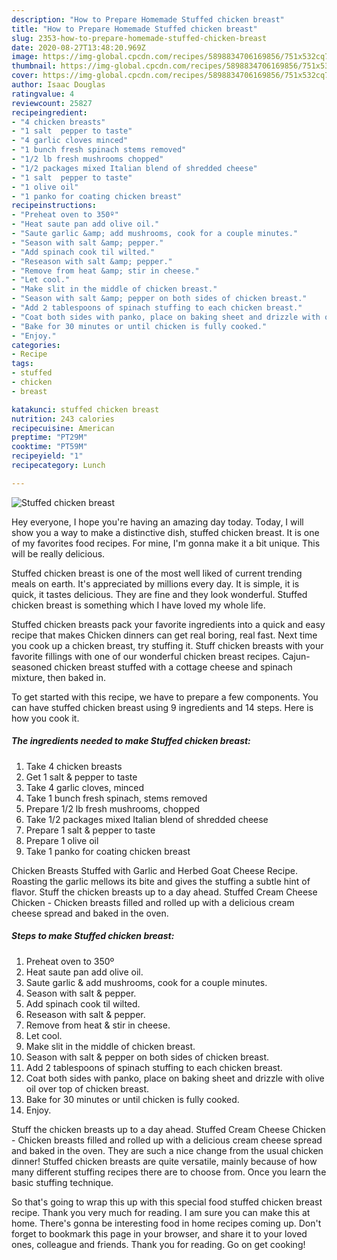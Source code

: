 ```yaml
---
description: "How to Prepare Homemade Stuffed chicken breast"
title: "How to Prepare Homemade Stuffed chicken breast"
slug: 2353-how-to-prepare-homemade-stuffed-chicken-breast
date: 2020-08-27T13:48:20.969Z
image: https://img-global.cpcdn.com/recipes/5898834706169856/751x532cq70/stuffed-chicken-breast-recipe-main-photo.jpg
thumbnail: https://img-global.cpcdn.com/recipes/5898834706169856/751x532cq70/stuffed-chicken-breast-recipe-main-photo.jpg
cover: https://img-global.cpcdn.com/recipes/5898834706169856/751x532cq70/stuffed-chicken-breast-recipe-main-photo.jpg
author: Isaac Douglas
ratingvalue: 4
reviewcount: 25827
recipeingredient:
- "4 chicken breasts"
- "1 salt  pepper to taste"
- "4 garlic cloves minced"
- "1 bunch fresh spinach stems removed"
- "1/2 lb fresh mushrooms chopped"
- "1/2 packages mixed Italian blend of shredded cheese"
- "1 salt  pepper to taste"
- "1 olive oil"
- "1 panko for coating chicken breast"
recipeinstructions:
- "Preheat oven to 350º"
- "Heat saute pan add olive oil."
- "Saute garlic &amp; add mushrooms, cook for a couple minutes."
- "Season with salt &amp; pepper."
- "Add spinach cook til wilted."
- "Reseason with salt &amp; pepper."
- "Remove from heat &amp; stir in cheese."
- "Let cool."
- "Make slit in the middle of chicken breast."
- "Season with salt &amp; pepper on both sides of chicken breast."
- "Add 2 tablespoons of spinach stuffing to each chicken breast."
- "Coat both sides with panko, place on baking sheet and drizzle with olive oil over top of chicken breast."
- "Bake for 30 minutes or until chicken is fully cooked."
- "Enjoy."
categories:
- Recipe
tags:
- stuffed
- chicken
- breast

katakunci: stuffed chicken breast 
nutrition: 243 calories
recipecuisine: American
preptime: "PT29M"
cooktime: "PT59M"
recipeyield: "1"
recipecategory: Lunch

---
```



![Stuffed chicken breast](https://img-global.cpcdn.com/recipes/5898834706169856/751x532cq70/stuffed-chicken-breast-recipe-main-photo.jpg)

Hey everyone, I hope you're having an amazing day today. Today, I will show you a way to make a distinctive dish, stuffed chicken breast. It is one of my favorites food recipes. For mine, I'm gonna make it a bit unique. This will be really delicious.

Stuffed chicken breast is one of the most well liked of current trending meals on earth. It's appreciated by millions every day. It is simple, it is quick, it tastes delicious. They are fine and they look wonderful. Stuffed chicken breast is something which I have loved my whole life.

Stuffed chicken breasts pack your favorite ingredients into a quick and easy recipe that makes Chicken dinners can get real boring, real fast. Next time you cook up a chicken breast, try stuffing it. Stuff chicken breasts with your favorite fillings with one of our wonderful chicken breast recipes. Cajun-seasoned chicken breast stuffed with a cottage cheese and spinach mixture, then baked in.


To get started with this recipe, we have to prepare a few components. You can have stuffed chicken breast using 9 ingredients and 14 steps. Here is how you cook it.

<!--inarticleads1-->

##### The ingredients needed to make Stuffed chicken breast:

1. Take 4 chicken breasts
1. Get 1 salt &amp; pepper to taste
1. Take 4 garlic cloves, minced
1. Take 1 bunch fresh spinach, stems removed
1. Prepare 1/2 lb fresh mushrooms, chopped
1. Take 1/2 packages mixed Italian blend of shredded cheese
1. Prepare 1 salt &amp; pepper to taste
1. Prepare 1 olive oil
1. Take 1 panko for coating chicken breast


Chicken Breasts Stuffed with Garlic and Herbed Goat Cheese Recipe. Roasting the garlic mellows its bite and gives the stuffing a subtle hint of flavor. Stuff the chicken breasts up to a day ahead. Stuffed Cream Cheese Chicken - Chicken breasts filled and rolled up with a delicious cream cheese spread and baked in the oven. 

<!--inarticleads2-->

##### Steps to make Stuffed chicken breast:

1. Preheat oven to 350º
1. Heat saute pan add olive oil.
1. Saute garlic &amp; add mushrooms, cook for a couple minutes.
1. Season with salt &amp; pepper.
1. Add spinach cook til wilted.
1. Reseason with salt &amp; pepper.
1. Remove from heat &amp; stir in cheese.
1. Let cool.
1. Make slit in the middle of chicken breast.
1. Season with salt &amp; pepper on both sides of chicken breast.
1. Add 2 tablespoons of spinach stuffing to each chicken breast.
1. Coat both sides with panko, place on baking sheet and drizzle with olive oil over top of chicken breast.
1. Bake for 30 minutes or until chicken is fully cooked.
1. Enjoy.


Stuff the chicken breasts up to a day ahead. Stuffed Cream Cheese Chicken - Chicken breasts filled and rolled up with a delicious cream cheese spread and baked in the oven. They are such a nice change from the usual chicken dinner! Stuffed chicken breasts are quite versatile, mainly because of how many different stuffing recipes there are to choose from. Once you learn the basic stuffing technique. 

So that's going to wrap this up with this special food stuffed chicken breast recipe. Thank you very much for reading. I am sure you can make this at home. There's gonna be interesting food in home recipes coming up. Don't forget to bookmark this page in your browser, and share it to your loved ones, colleague and friends. Thank you for reading. Go on get cooking!
